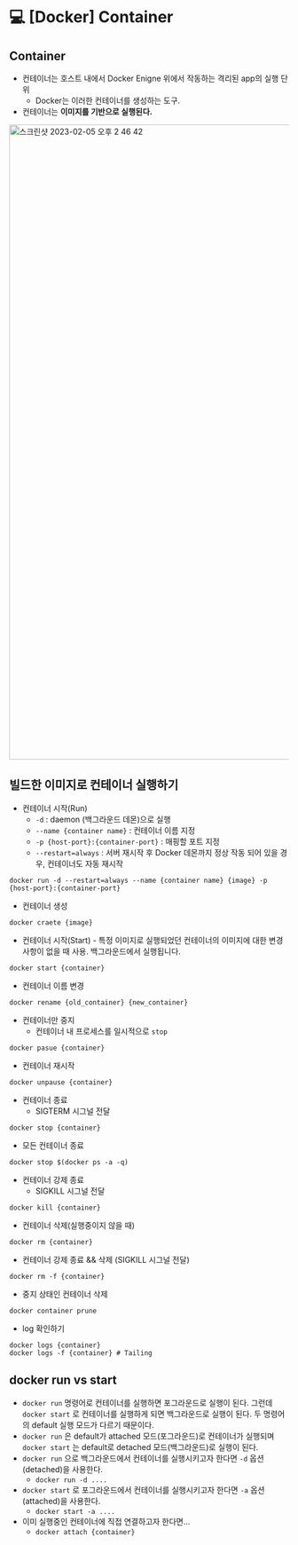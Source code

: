 💻 [Docker] Container
==================
## Container
* 컨테이너는 호스트 내에서 Docker Enigne 위에서 작동하는 격리된 app의 실행 단위
    * Docker는 이러한 컨테이너를 생성하는 도구.
* 컨테이너는 **이미지를 기반으로 실행된다.**

<img width="1145" alt="스크린샷 2023-02-05 오후 2 46 42" src="https://user-images.githubusercontent.com/57285121/216803895-561842ea-3267-41b5-953d-17ccdc873315.png">


## 빌드한 이미지로 컨테이너 실행하기

* 컨테이너 시작(Run)
    * `-d` : daemon (백그라운드 데몬)으로 실행
    * `--name {container name}` : 컨테이너 이름 지정
    * `-p {host-port}:{container-port}` : 매핑할 포트 지정
    * `--restart=always` : 서버 재시작 후 Docker 데몬까지 정상 작동 되어 있을 경우, 컨테이너도 자동 재시작 
```
docker run -d --restart=always --name {container name} {image} -p {host-port}:{container-port}
```
* 컨테이너 생성
```
docker craete {image}
```
* 컨테이너 시작(Start) - 특정 이미지로 실행되었던 컨테이너의 이미지에 대한 변경사항이 없을 때 사용. 백그라운드에서 실행됩니다.
```
docker start {container}
```
* 컨테이너 이름 변경
```
docker rename {old_container} {new_container}
```
* 컨테이너만 중지
    * 컨테이너 내 프로세스를 일시적으로 `stop`
```
docker pasue {container}
```
* 컨테이너 재시작
```
docker unpause {container}
```
* 컨테이너 종료
    * SIGTERM 시그널 전달
```
docker stop {container}
```
* 모든 컨테이너 종료
```
docker stop $(docker ps -a -q)
```
* 컨테이너 강제 종료
    * SIGKILL 시그널 전달
```
docker kill {container}
```
* 컨테이너 삭제(실행중이지 않을 때)
```
docker rm {container}
```
* 컨테이너 강제 종료 && 삭제 (SIGKILL 시그널 전달)
```
docker rm -f {container}
```
* 중지 상태인 컨테이너 삭제
```
docker container prune
```

* log 확인하기
```
docker logs {container}
docker logs -f {container} # Tailing
```

## docker run vs start 
* `docker run` 명령어로 컨테이너를 실행하면 포그라운드로 실행이 된다. 그런데 `docker start` 로 컨테이너를 실행하게 되면 백그라운드로 실행이 된다. 두 명령어의 default 실행 모드가 다르기 때문이다.
* `docker run` 은 default가 attached 모드(포그라운드)로 컨테이너가 실행되며 `docker start` 는 default로 detached 모드(백그라운드)로 실행이 된다.
* `docker run` 으로 백그라운드에서 컨테이너를 실행시키고자 한다면 `-d` 옵션(detached)을 사용한다.
    * `docker run -d ....`
* `docker start` 로 포그라운드에서 컨테이너를 실행시키고자 한다면 `-a` 옵션(attached)을 사용한다.
    * `docker start -a ....`
* 이미 실행중인 컨테이너에 직접 연결하고자 한다면...
    * `docker attach {container}`
